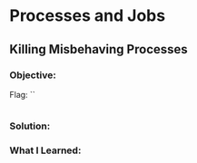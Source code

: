 # Processes and Jobs
## Killing Misbehaving Processes

### Objective: 

Flag: ``

```

```

### Solution:

### What I Learned: 
